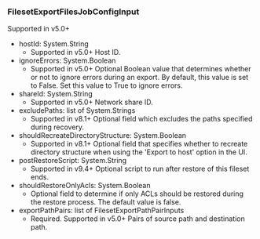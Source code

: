 ### FilesetExportFilesJobConfigInput
Supported in v5.0+

- hostId: System.String
  - Supported in v5.0+
      Host ID.
- ignoreErrors: System.Boolean
  - Supported in v5.0+
      Optional Boolean value that determines whether or not to ignore errors during an export. By default, this value is set to False. Set this value to True to ignore errors.
- shareId: System.String
  - Supported in v5.0+
      Network share ID.
- excludePaths: list of System.Strings
  - Supported in v8.1+
      Optional field which excludes the paths specified during recovery.
- shouldRecreateDirectoryStructure: System.Boolean
  - Supported in v8.1+
      Optional field that specifies whether to recreate directory structure when using the 'Export to host' option in the UI.
- postRestoreScript: System.String
  - Supported in v9.4+
      Optional script to run after restore of this fileset ends.
- shouldRestoreOnlyAcls: System.Boolean
  - Optional field to determine if only ACLs should be restored during the restore process. The default value is false.
- exportPathPairs: list of FilesetExportPathPairInputs
  - Required. Supported in v5.0+
      Pairs of source path and destination path.
